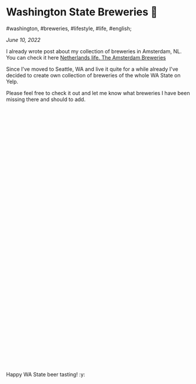 # Washington State Breweries 🍻

#washington, #breweries, #lifestyle, #life, #english;

_June 10, 2022_

I already wrote post about my collection of breweries in Amsterdam, NL. You can check it here [Netherlands life. The Amsterdam Breweries](/posts/netherlands-life-the-amsterdam-breweries/)

Since I've moved to Seattle, WA and live it quite for a while already I've decided to create own collection of breweries of the whole WA State on Yelp.

Please feel free to check it out and let me know what breweries I have been missing there and should to add.

<div id="collection-container-f93f2bec" style="height: 700px; overflow-y: auto;"></div><script src="https://www.yelp.com/collection/Rszx7mmqgwnrniIEqQ-qRg/embed?container=collection-container-f93f2bec&sort_by=distance&limit=50"></script>

Happy WA State beer tasting! :y:
